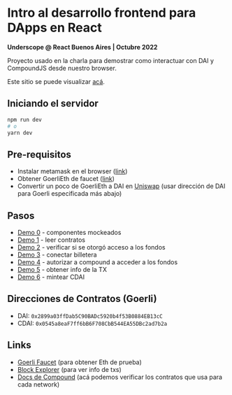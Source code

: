 # Intro al desarrollo frontend para DApps en React 
**Underscope @ React Buenos Aires | Octubre 2022**

Proyecto usado en la charla para demostrar como interactuar con DAI y CompoundJS desde nuestro browser.

Este sitio se puede visualizar [acá](https://react-ba-meetup-oct-2022-dapps-g2z2.vercel.app/).

## Iniciando el servidor

```bash
npm run dev
# o
yarn dev
```

## Pre-requisitos

- Instalar metamask en el browser ([link](https://metamask.io/))
- Obtener GoerliEth de faucet ([link](https://goerlifaucet.com/))
- Convertir un poco de GoerliEth a DAI en [Uniswap](https://app.uniswap.org/) (usar dirección de DAI para Goerli especificada más abajo)

## Pasos

- [Demo 0](./src/pages/demo-0.tsx) - componentes mockeados
- [Demo 1](./src/pages/demo-1.tsx) - leer contratos
- [Demo 2](./src/pages/demo-2.tsx) - verificar si se otorgó acceso a los fondos
- [Demo 3](./src/pages/demo-3.tsx) - conectar billetera
- [Demo 4](./src/pages/demo-4.tsx) - autorizar a compound a acceder a los fondos
- [Demo 5](./src/pages/demo-5.tsx) - obtener info de la TX
- [Demo 6](./src/pages/demo-6.tsx) - mintear CDAI

## Direcciones de Contratos (Goerli)

- DAI: `0x2899a03ffDab5C90BADc5920b4f53B0884EB13cC`
- CDAI: `0x0545a8eaF7ff6bB6F708CbB544EA55DBc2ad7b2a`

## Links

- [Goerli Faucet](https://goerlifaucet.com/) (para obtener Eth de prueba)
- [Block Explorer](https://goerli.etherscan.io/) (para ver info de txs)
- [Docs de Compound](https://docs.compound.finance/#networks) (acá podemos verificar los contratos que usa para cada network)
